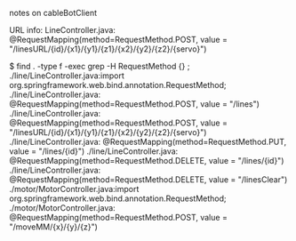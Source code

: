 notes on cableBotClient

URL info:
LineController.java:     @RequestMapping(method=RequestMethod.POST, value = "/linesURL/{id}/{x1}/{y1}/{z1}/{x2}/{y2}/{z2}/{servo}")

$ find . -type f -exec grep -H RequestMethod {} \;
./line/LineController.java:import org.springframework.web.bind.annotation.RequestMethod;
./line/LineController.java:     @RequestMapping(method=RequestMethod.POST, value = "/lines")
./line/LineController.java:     @RequestMapping(method=RequestMethod.POST, value = "/linesURL/{id}/{x1}/{y1}/{z1}/{x2}/{y2}/{z2}/{servo}")
./line/LineController.java:     @RequestMapping(method=RequestMethod.PUT, value = "/lines/{id}")
./line/LineController.java:     @RequestMapping(method=RequestMethod.DELETE, value = "/lines/{id}")
./line/LineController.java:     @RequestMapping(method=RequestMethod.DELETE, value = "/linesClear")
./motor/MotorController.java:import org.springframework.web.bind.annotation.RequestMethod;
./motor/MotorController.java:   @RequestMapping(method=RequestMethod.POST, value = "/moveMM/{x}/{y}/{z}")
